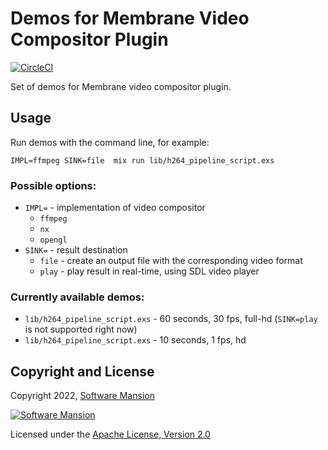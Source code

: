 # Demos for Membrane Video Compositor Plugin

<!-- [![Hex.pm](https://img.shields.io/hexpm/v/membrane_video_compositor_plugin.svg)](https://hex.pm/packages/membrane_video_compositor_plugin)
[![API Docs](https://img.shields.io/badge/api-docs-yellow.svg?style=flat)](https://hexdocs.pm/membrane_video_compositor_plugin) -->
[![CircleCI](https://dl.circleci.com/status-badge/img/gh/membraneframework-labs/membrane_video_compositor_plugin/tree/master.svg?style=svg)](https://dl.circleci.com/status-badge/redirect/gh/membraneframework-labs/membrane_video_compositor_plugin/tree/master)

Set of demos for Membrane video compositor plugin. 


## Usage

Run demos with the command line, for example:

`IMPL=ffmpeg SINK=file  mix run lib/h264_pipeline_script.exs`

### Possible options:
- `IMPL=` - implementation of video compositor 
  - `ffmpeg`
  - `nx`
  - `opengl`
- `SINK=` - result destination
  - `file` - create an output file with the corresponding video format
  - `play` - play result in real-time, using SDL video player

### Currently available demos:
 - `lib/h264_pipeline_script.exs` - 60 seconds, 30 fps, full-hd (`SINK=play` is not supported right now)
 - `lib/h264_pipeline_script.exs` - 10 seconds, 1 fps, hd

## Copyright and License

Copyright 2022, [Software Mansion](https://swmansion.com/?utm_source=git&utm_medium=readme&utm_campaign=membrane_video_compositor_plugin)

[![Software Mansion](https://logo.swmansion.com/logo?color=white&variant=desktop&width=200&tag=membrane-github)](https://swmansion.com/?utm_source=git&utm_medium=readme&utm_campaign=membrane_video_compositor_plugin)

Licensed under the [Apache License, Version 2.0](../LICENSE)
